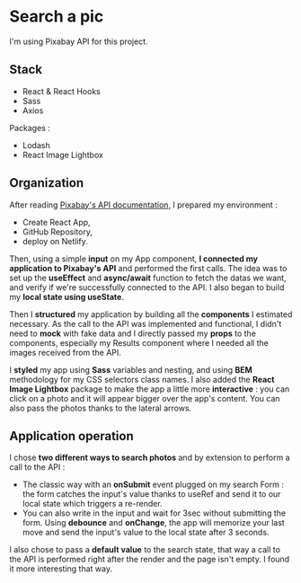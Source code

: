 # Search a pic 

I'm using Pixabay API for this project.

## Stack

- React & React Hooks
- Sass
- Axios

Packages : 
- Lodash
- React Image Lightbox

## Organization

After reading [Pixabay's API documentation](https://pixabay.com/api/docs/), I prepared my environment : 
- Create React App, 
- GitHub Repository, 
- deploy on Netlify.


Then, using a simple **input** on my App component, **I connected my application to Pixabay's API** and performed the first calls. The idea was to set up the **useEffect** and **async/await** function to fetch the datas we want, and verify if we're successfully connected to the API. I also began to build my **local state using useState**.


Then I **structured** my application by building all the **components** I estimated necessary. As the call to the API was implemented and functional, I didn't need to **mock** with fake data and I directly passed my **props** to the components, especially my Results component where I needed all the images received from the API. 


I **styled** my app using **Sass** variables and nesting, and using **BEM** methodology for my CSS selectors class names. I also added the **React Image Lightbox** package to make the app a little more **interactive** : you can click on a photo and it will appear bigger over the app's content. You can also pass the photos thanks to the lateral arrows. 

## Application operation

I chose **two different ways to search photos** and by extension to perform a call to the API : 
- The classic way with an **onSubmit** event plugged on my search Form : the form catches the input's value thanks to useRef and send it to our local state which triggers a re-render. 
- You can also write in the input and wait for 3sec without submitting the form. Using **debounce** and **onChange**, the app will memorize your last move and send the input's value to the local state after 3 seconds. 

I also chose to pass a **default value** to the search state, that way a call to the API is performed right after the render and the page isn't empty. I found it more interesting that way.
